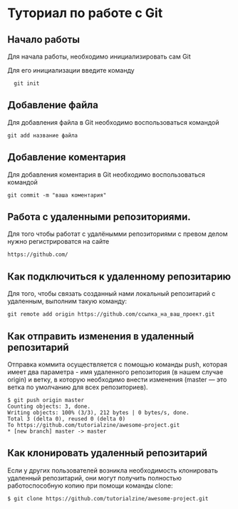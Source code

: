 # Туториал по работе с Git

## Начало работы

Для начала работы, необходимо инициализировать сам Git

Для его инициализации введите команду 

```
  git init
```

## Добавление файла

Для добавления файла в Git необходимо воспользоваться командой 

```
git add название файла
```

## Добавление коментария 

Для добавления коментария в Git необходимо воспользоваться командой 
```
git commit -m "ваша коментария"
```
## Работа с удаленными репозиториями.

Для того чтобы работат с удалёнымми репозиториями с превом делом нужно регистрироватся на сайте
```
https://github.com/
```
## Как подключиться к удаленному репозитарию

Для того, чтобы связать созданный нами локальный репозитарий с удаленным, выполним такую команду:
```
git remote add origin https://github.com/ссылка_на_ваш_проект.git
```
## Как отправить изменения в удаленный репозитарий

Отправка коммита осуществляется с помощью команды push, которая имеет два параметра - имя удаленного репозитория (в нашем случае origin) и ветку, в которую необходимо внести изменения (master — это ветка по умолчанию для всех репозиториев).
```
$ git push origin master
Counting objects: 3, done.
Writing objects: 100% (3/3), 212 bytes | 0 bytes/s, done.
Total 3 (delta 0), reused 0 (delta 0)
To https://github.com/tutorialzine/awesome-project.git
* [new branch] master -> master
```

## Как клонировать удаленный репозитарий

Если у других пользователей возникла необходимость клонировать удаленный репозитарий, они могут получить полностью работоспособную копию при помощи команды clone:
```
$ git clone https://github.com/tutorialzine/awesome-project.git
```

